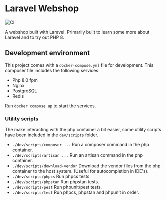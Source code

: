 
# Laravel Webshop

![CI](https://github.com/melvinversluijs/webshop-laravel/actions/workflows/ci.yml/badge.svg)

A webshop built with Laravel. Primarily built to learn some more about Laravel and to try out PHP 8.

## Development environment

This project comes with a `docker-compose.yml` file for development. This composer file includes the following services:

- Php 8.0 fpm
- Nginx
- PostgreSQL
- Redis

Run `docker compose up` to start the services.

### Utility scripts

The make interacting with the php container a bit easier, some utility scripts have been included in the 
`dev/scripts` folder.

- `./dev/scripts/composer ...` Run a composer command in the php container.
- `./dev/scripts/artisan ...` Run an artisan command in the php container.
- `./dev/scripts/download-vendor` Download the vendor files from the php container to the host system. (Useful for 
  autocompletion in IDE's).
- `./dev/scripts/phpcs` Run phpcs tests.
- `./dev/scripts/phpstan` Run phpstan tests.
- `./dev/scripts/pest` Run phpunit/pest tests.
- `./dev/scripts/test` Run phpcs, phpstan and phpunit in order.
